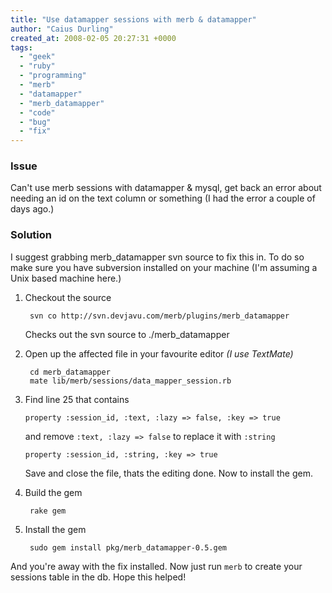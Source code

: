 ```yaml
---
title: "Use datamapper sessions with merb & datamapper"
author: "Caius Durling"
created_at: 2008-02-05 20:27:31 +0000
tags:
  - "geek"
  - "ruby"
  - "programming"
  - "merb"
  - "datamapper"
  - "merb_datamapper"
  - "code"
  - "bug"
  - "fix"
---
```


### Issue

Can't use merb sessions with datamapper & mysql, get back an error about needing an id on the text column or something (I had the error a couple of days ago.)

### Solution

I suggest grabbing merb_datamapper svn source to fix this in.  To do so make sure you have subversion installed on your machine (I'm assuming a Unix based machine here.)

1. Checkout the source 

        svn co http://svn.devjavu.com/merb/plugins/merb_datamapper
    
    Checks out the svn source to ./merb_datamapper
    
2. Open up the affected file in your favourite editor *(I use TextMate)*

        cd merb_datamapper
        mate lib/merb/sessions/data_mapper_session.rb
    
3. Find line 25 that contains
    
    `property :session_id, :text, :lazy => false, :key => true`
        
    and remove `:text, :lazy => false` to replace it with `:string`
        
    `property :session_id, :string, :key => true`
        
    Save and close the file, thats the editing done.  Now to install the gem.

4. Build the gem

        rake gem

5. Install the gem

        sudo gem install pkg/merb_datamapper-0.5.gem
    
And you're away with the fix installed.  Now just run `merb` to create your sessions table in the db.  Hope this helped!
